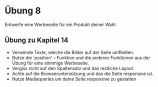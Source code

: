  # Übung 8

Entwerfe eine Werbeseite für ein Produkt deiner Wahl.

## Übung zu Kapitel 14

- Verwende Texte, welche die Bilder auf der Seite umfließen.
- Nutze die 'position' – Funktion und die anderen Funktionen aus der Übung für eine stimmige Werbeseite.
- Vergiss nicht auf den Spaltensatz und das restliche Layout.
- Achte auf die Browseruntersützung und das die Seite responsive ist.
- Nutze Mediaqueries um deine Seite responsive zu gestalten

